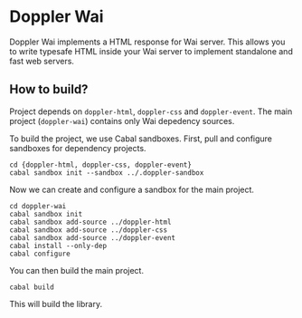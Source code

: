 # Doppler Wai

Doppler Wai implements a HTML response for Wai server. This allows you to
write typesafe HTML inside your Wai server to implement standalone and fast
web servers.

## How to build?

Project depends on `doppler-html`, `doppler-css` and `doppler-event`.
The main project (`doppler-wai`) contains only Wai depedency sources.

To build the project, we use Cabal sandboxes. First, pull and configure
sandboxes for dependency projects.

```
cd {doppler-html, doppler-css, doppler-event}
cabal sandbox init --sandbox ../.doppler-sandbox
```

Now we can create and configure a sandbox for the main project.

```
cd doppler-wai
cabal sandbox init
cabal sandbox add-source ../doppler-html
cabal sandbox add-source ../doppler-css
cabal sandbox add-source ../doppler-event
cabal install --only-dep
cabal configure
```

You can then build the main project.

```
cabal build
```

This will build the library.
